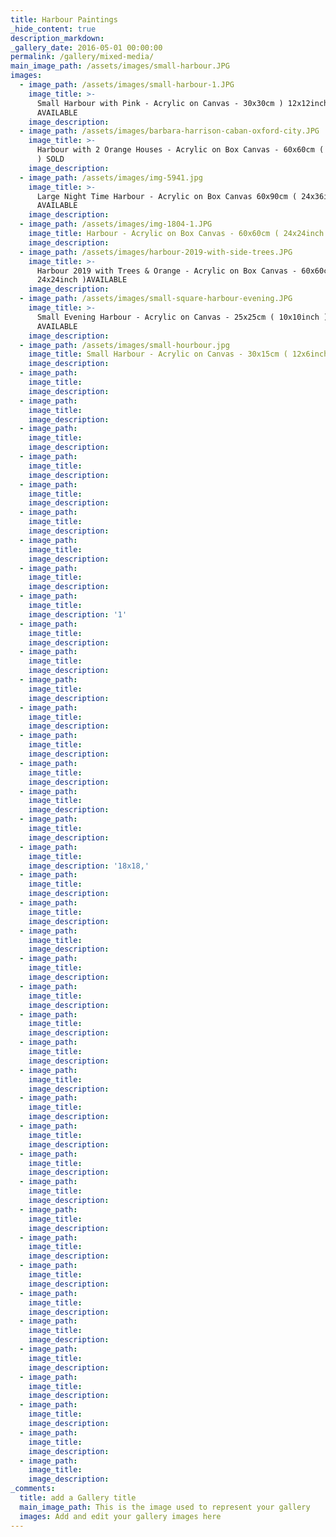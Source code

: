 ```yaml
---
title: Harbour Paintings
_hide_content: true
description_markdown:
_gallery_date: 2016-05-01 00:00:00
permalink: /gallery/mixed-media/
main_image_path: /assets/images/small-harbour.JPG
images:
  - image_path: /assets/images/small-harbour-1.JPG
    image_title: >-
      Small Harbour with Pink - Acrylic on Canvas - 30x30cm ) 12x12inch )
      AVAILABLE
    image_description:
  - image_path: /assets/images/barbara-harrison-caban-oxford-city.JPG
    image_title: >-
      Harbour with 2 Orange Houses - Acrylic on Box Canvas - 60x60cm ( 24x24inch
      ) SOLD
    image_description:
  - image_path: /assets/images/img-5941.jpg
    image_title: >-
      Large Night Time Harbour - Acrylic on Box Canvas 60x90cm ( 24x36inch ) -
      AVAILABLE
    image_description:
  - image_path: /assets/images/img-1804-1.JPG
    image_title: Harbour - Acrylic on Box Canvas - 60x60cm ( 24x24inch ) SOLD
    image_description:
  - image_path: /assets/images/harbour-2019-with-side-trees.JPG
    image_title: >-
      Harbour 2019 with Trees & Orange - Acrylic on Box Canvas - 60x60cm (
      24x24inch )AVAILABLE
    image_description:
  - image_path: /assets/images/small-square-harbour-evening.JPG
    image_title: >-
      Small Evening Harbour - Acrylic on Canvas - 25x25cm ( 10x10inch )
      AVAILABLE
    image_description:
  - image_path: /assets/images/small-hourbour.jpg
    image_title: Small Harbour - Acrylic on Canvas - 30x15cm ( 12x6inch ) SOLD
    image_description:
  - image_path:
    image_title:
    image_description:
  - image_path:
    image_title:
    image_description:
  - image_path:
    image_title:
    image_description:
  - image_path:
    image_title:
    image_description:
  - image_path:
    image_title:
    image_description:
  - image_path:
    image_title:
    image_description:
  - image_path:
    image_title:
    image_description:
  - image_path:
    image_title:
    image_description:
  - image_path:
    image_title:
    image_description: '1'
  - image_path:
    image_title:
    image_description:
  - image_path:
    image_title:
    image_description:
  - image_path:
    image_title:
    image_description:
  - image_path:
    image_title:
    image_description:
  - image_path:
    image_title:
    image_description:
  - image_path:
    image_title:
    image_description:
  - image_path:
    image_title:
    image_description:
  - image_path:
    image_title:
    image_description:
  - image_path:
    image_title:
    image_description: '18x18,'
  - image_path:
    image_title:
    image_description:
  - image_path:
    image_title:
    image_description:
  - image_path:
    image_title:
    image_description:
  - image_path:
    image_title:
    image_description:
  - image_path:
    image_title:
    image_description:
  - image_path:
    image_title:
    image_description:
  - image_path:
    image_title:
    image_description:
  - image_path:
    image_title:
    image_description:
  - image_path:
    image_title:
    image_description:
  - image_path:
    image_title:
    image_description:
  - image_path:
    image_title:
    image_description:
  - image_path:
    image_title:
    image_description:
  - image_path:
    image_title:
    image_description:
  - image_path:
    image_title:
    image_description:
  - image_path:
    image_title:
    image_description:
  - image_path:
    image_title:
    image_description:
  - image_path:
    image_title:
    image_description:
  - image_path:
    image_title:
    image_description:
  - image_path:
    image_title:
    image_description:
  - image_path:
    image_title:
    image_description:
  - image_path:
    image_title:
    image_description:
  - image_path:
    image_title:
    image_description:
_comments:
  title: add a Gallery title
  main_image_path: This is the image used to represent your gallery
  images: Add and edit your gallery images here
---
```



